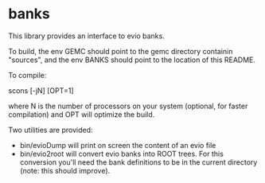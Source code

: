 # banks

This library provides an interface to evio banks.

To build, the env GEMC should point to the gemc directory containin "sources", and
the env BANKS should point to the location of this README.


To compile:

scons [-jN]  [OPT=1]

where N is the number of processors on your system (optional, for faster compilation) and OPT will optimize the build.


Two utilities are provided:

- bin/evioDump will print on screen the content of an evio file
- bin/evio2root will convert evio banks into ROOT trees. For this conversion you'll need the bank definitions
to be in the current directory (note: this should improve).


